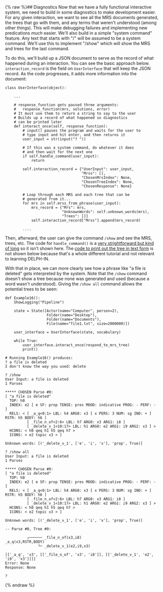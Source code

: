 {% raw %}## Diagnostics
Now that we have a fully functional interactive system, we need to build in some diagnostics to make development easier. For any given interaction, we want to see all the MRS documents generated, the trees that go with them, and any terms that weren't understood (among other things). This will make debugging failures and implementing new predications *much* easier.  We'll also build in a simple "system command" feature. Any text that starts with "/" will be assumed to be a system command. We'll use this to implement "/show" which will show the MRS and trees for the last command.

To do this, we'll build up a JSON document to serve as the record of what happened during an interaction. You can see the basic approach below. `interaction_record` is the field on `UserInterface` that will keep the JSON record.  As the code progresses, it adds more information into the document:

```
class UserInterface(object):
    
    ...
    
    # response_function gets passed three arguments:
    #   response_function(mrs, solutions, error)
    # It must use them to return a string to say to the user
    # Builds up a record of what happened so diagnostics
    # can be printed later
    def interact_once(self, response_function):
        # input() pauses the program and waits for the user to
        # type input and hit enter, and then returns it
        user_input = str(input("? "))
        
        # If this was a system command, do whatever it does
        # and then wait for the next one
        if self.handle_command(user_input):
            return

        self.interaction_record = {"UserInput": user_input,
                                   "Mrss": [],
                                   "ChosenMrsIndex": None,
                                   "ChosenTreeIndex": None,
                                   "ChosenResponse": None}

        # Loop through each MRS and each tree that can be
        # generated from it...
        for mrs in self.mrss_from_phrase(user_input):
            mrs_record = {"Mrs": mrs,
                          "UnknownWords": self.unknown_words(mrs),
                          "Trees": []}
            self.interaction_record["Mrss"].append(mrs_record)
            
        ....
```

Then, afterward, the user can give the command `/show` and see the MRS, trees, etc. The code for `handle_command()` is a [very strightforward but kind of long](https://github.com/EricZinda/Perplexity/blob/main/perplexity/user_interface.py) so it isn't shown here. The [code to print out the tree in text form](https://github.com/EricZinda/Perplexity/blob/main/perplexity/print_tree.py) is not shown below because that's a whole different tutorial and not relevant to learning DELPH-IN.

With that in place, we can more clearly see how a phrase like "a file is deleted" gets interpreted by the system. Note that the `/show` command doesn't show a tree because none was generated and used (because a word wasn't understood).  Giving the `/show all` command allows the potential trees to be seen:

```
def Example16():
    ShowLogging("Pipeline")

    state = State([Actor(name="Computer", person=2),
                   Folder(name="Desktop"),
                   Folder(name="Documents"),
                   File(name="file1.txt", size=2000000)])

    user_interface = UserInterface(state, vocabulary)

    while True:
        user_interface.interact_once(respond_to_mrs_tree)
        print()
        
# Running Example16() produces:
? a file is deleted
I don't know the way you used: delete

? /show
User Input: a file is deleted
1 Parses

***** CHOSEN Parse #0:
[ "a file is deleted"
  TOP: h0
  INDEX: e2 [ e SF: prop TENSE: pres MOOD: indicative PROG: - PERF: - ]
  RELS: < [ _a_q<0:1> LBL: h4 ARG0: x3 [ x PERS: 3 NUM: sg IND: + ] RSTR: h5 BODY: h6 ]
          [ _file_n_of<2:6> LBL: h7 ARG0: x3 ARG1: i8 ]
          [ _delete_v_1<10:17> LBL: h1 ARG0: e2 ARG1: i9 ARG2: x3 ] >
  HCONS: < h0 qeq h1 h5 qeq h7 >
  ICONS: < e2 topic x3 > ]

Unknown words: [('_delete_v_1', ['e', 'i', 'x'], 'prop', True)]

? /show all
User Input: a file is deleted
1 Parses

***** CHOSEN Parse #0:
[ "a file is deleted"
  TOP: h0
  INDEX: e2 [ e SF: prop TENSE: pres MOOD: indicative PROG: - PERF: - ]
  RELS: < [ _a_q<0:1> LBL: h4 ARG0: x3 [ x PERS: 3 NUM: sg IND: + ] RSTR: h5 BODY: h6 ]
          [ _file_n_of<2:6> LBL: h7 ARG0: x3 ARG1: i8 ]
          [ _delete_v_1<10:17> LBL: h1 ARG0: e2 ARG1: i9 ARG2: x3 ] >
  HCONS: < h0 qeq h1 h5 qeq h7 >
  ICONS: < e2 topic x3 > ]

Unknown words: [('_delete_v_1', ['e', 'i', 'x'], 'prop', True)]

-- Parse #0, Tree #0: 

          ┌────── _file_n_of(x3,i8)
_a_q(x3,RSTR,BODY)
               └─ _delete_v_1(e2,i9,x3)

[['_a_q', 'x3', [['_file_n_of', 'x3', 'i8']], [['_delete_v_1', 'e2', 'i9', 'x3']]]]
Error: None
Response: None

? 
```
<update date omitted for speed>{% endraw %}